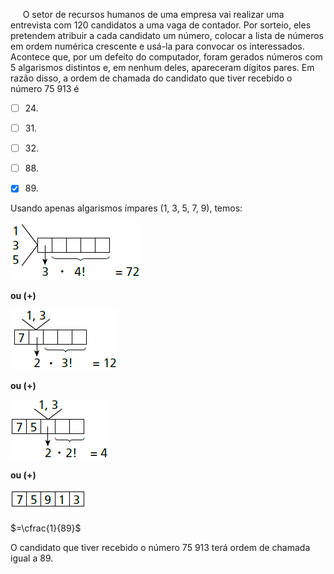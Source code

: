 

     O setor de recursos humanos de uma empresa vai realizar uma entrevista com 120 candidatos a uma vaga de contador. Por sorteio, eles pretendem atribuir a cada candidato um número, colocar a lista de números em ordem numérica crescente e usá-la para convocar os interessados. Acontece que, por um defeito do computador, foram gerados números com 5 algarismos distintos e, em nenhum deles, apareceram dígitos pares. Em razão disso, a ordem de chamada do candidato que tiver recebido o número 75 913 é



- [ ] 24\.
- [ ] 31\.
- [ ] 32\.
- [ ] 88\.
- [x] 89\.


Usando apenas algarismos ímpares (1, 3, 5, 7, 9), temos:

![](b48e5c42-e69f-bebf-79b6-95f88c6569cf.png)

**ou (+)**

![](7905ab96-bfcb-f9a3-4050-2878f06a9c59.png)

**ou (+)**

**![](5b7a17c6-c807-0bf5-1273-701f4cc229f9.png)**

**ou (+)**

![](46c2de1e-5172-541c-772a-a18352a99d4c.png)

$=\cfrac{1}{89}$

O candidato que tiver recebido o número 75 913 terá ordem de chamada igual a 89.

        